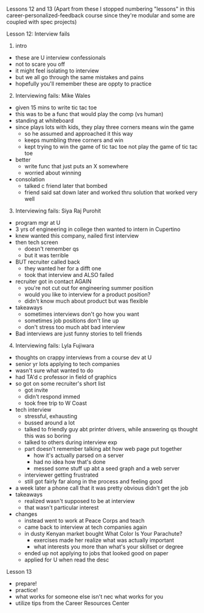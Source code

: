 Lessons 12 and 13
(Apart from these I stopped numbering "lessons" in this career-personalized-feedback course since they're modular and some are coupled with spec projects)

Lesson 12: Interview fails

1. intro
- these are U interview confessionals
- not to scare you off
- it might feel isolating to interview
- but we all go through the same mistakes and pains
- hopefully you'll remember these are oppty to practice

2. Interviewing fails: Mike Wales
- given 15 mins to write tic tac toe
- this was to be a func that would play the comp (vs human)
- standing at whiteboard
- since plays lots with kids, they play three corners means win the game
	- so he assumed and approached it this way
	- keeps mumbling three corners and win
	- kept trying to win the game of tic tac toe not play the game of tic tac toe
- better
	- write func that just puts an X somewhere
	- worried about winning
- consolation
	- talked c friend later that bombed
	- friend said sat down later and worked thru solution that worked very well

3. Interviewing fails: Siya Raj Purohit
- program mgr at U
- 3 yrs of engineering in college then wanted to intern in Cupertino
- knew wanted this company, nailed first interview
- then tech screen
	- doesn't remember qs
	- but it was terrible
- BUT recruiter called back
	- they wanted her for a difft one
	- took that interview and ALSO failed
- recruiter got in contact AGAIN
	- you're not cut out for engineering summer position
	- would you like to interview for a product position?
	- didn't know much about product but was flexible
- takeaways
	- sometimes interviews don't go how you want
	- sometimes job positions don't line up 
	- don't stress too much abt bad interview
- Bad interviews are just funny stories to tell friends

4. Interviewing fails: Lyla Fujiwara
- thoughts on crappy interviews from a course dev at U
- senior yr lots applying to tech companies
- wasn't sure what wanted to do
- had TA'd c professor in field of graphics
- so got on some recruiter's short list
	- got invite
	- didn't respond immed
	- took free trip to W Coast
- tech interview
	- stressful, exhausting
	- bussed around a lot
	- talked to friendly guy abt printer drivers, while answering qs thought this was so boring
	- talked to others during interview exp
	- part doesn't remember talking abt how web page put together
		- how it's actually parsed on a server
		- had no idea how that's done
		- messed some stuff up abt a seed graph and a web server
	- interviewer getting frustrated
	- still got fairly far along in the process and feeling good
- a week later a phone call that it was pretty obvious didn't get the job
- takeaways
	- realized wasn't supposed to be at interview
	- that wasn't particular interest
- changes
	- instead went to work at Peace Corps and teach
	- came back to interview at tech companies again
	- in dusty Kenyan market bought What Color Is Your Parachute?
		- exercises made her realize what was actually important
		- what interests you more than what's your skillset or degree
	- ended up not applying to jobs that looked good on paper
	- applied for U when read the desc


Lesson 13
- prepare!
- practice!
- what works for someone else isn't nec what works for you
- utilize tips from the Career Resources Center
